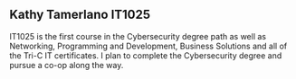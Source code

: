 ## Kathy Tamerlano IT1025

IT1025 is the first course in the Cybersecurity degree path as well as Networking, Programming and Development, Business Solutions and all of the Tri-C IT certificates. I plan to complete the Cybersecurity degree and pursue a co-op along the way.
